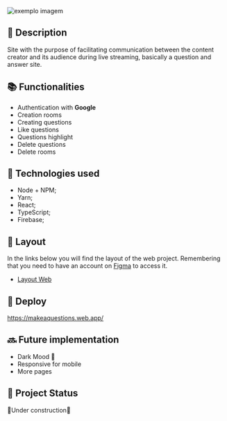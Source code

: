

<img src="https://raw.githubusercontent.com/leomunizq/MakeAQuestions/master/src/assets/images/P%C3%A1gina%20inicial.jpg" alt="exemplo imagem">


## :memo: Description
Site with the purpose of facilitating communication between the content creator and its audience during live streaming, basically a question and answer site.

## :books: Functionalities
* Authentication with <b>Google</b>
* Creation rooms
* Creating questions
* Like questions
* Questions highlight
* Delete questions
* Delete rooms

## :wrench: Technologies used
* Node + NPM;
* Yarn;
* React;
* TypeScript;
* Firebase;

## 🔖 Layout

In the links below you will find the layout of the web project. Remembering that you need to have an account on [Figma](http://figma.com/) to access it.

- [Layout Web](https://www.figma.com/file/htCsbjbFwoEk39sNe2ee9I/Make-Ask?node-id=45%3A3279)



## :rocket: Deploy
https://makeaquestions.web.app/


## :soon: Future implementation
* Dark Mood :crescent_moon:	
* Responsive for mobile 
* More pages


## :dart: Project Status
:hammer:Under construction:hammer:	
